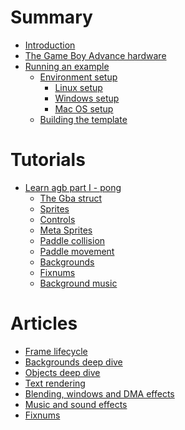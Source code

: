 # Summary

- [Introduction](./introduction/introduction.md)
- [The Game Boy Advance hardware](./hardware/hardware.md)
- [Running an example](./setup/getting_started.md)
  - [Environment setup](./setup/setup.md)
    - [Linux setup](./setup/linux.md)
    - [Windows setup](./setup/windows.md)
    - [Mac OS setup](./setup/mac.md)
  - [Building the template](./setup/building.md)

# Tutorials

- [Learn agb part I - pong](./pong/01_introduction.md)
  - [The Gba struct](./pong/02_the_gba_struct.md)
  - [Sprites](./pong/03_sprites.md)
  - [Controls](./pong/04_controls.md)
  - [Meta Sprites](./pong/05_meta_sprites.md)
  - [Paddle collision](./pong/07_paddle_collision.md)
  - [Paddle movement](./pong/08_paddle_movement.md)
  - [Backgrounds](./pong/09_background.md)
  - [Fixnums](./pong/10_fixnums.md)
  - [Background music](./pong/11_bgm.md)

# Articles

- [Frame lifecycle](./articles/frame_lifecycle.md)
- [Backgrounds deep dive](./articles/backgrounds.md)
- [Objects deep dive](./articles/objects_deep_dive.md)
- [Text rendering]()
- [Blending, windows and DMA effects]()
- [Music and sound effects]()
- [Fixnums](./articles/fixed_point_numbers.md)
